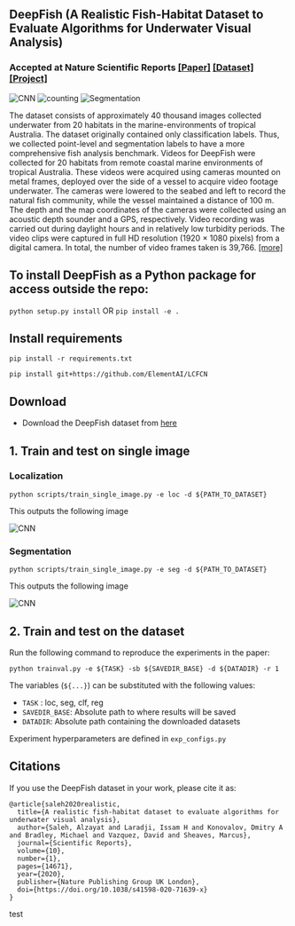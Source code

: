 

## DeepFish (A Realistic Fish-Habitat Dataset to Evaluate Algorithms for Underwater Visual Analysis) 

### Accepted at Nature Scientific Reports [[Paper]](https://www.nature.com/articles/s41598-020-71639-x) [[Dataset]](http://data.qld.edu.au/public/Q5842/2020-AlzayatSaleh-00e364223a600e83bd9c3f5bcd91045-DeepFish/)  [[Project]](https://alzayats.github.io/DeepFish/) 

![CNN](docs/Figure_4.png)
![counting](docs/count.gif) 
![Segmentation](docs/seg.gif) 

The dataset consists of approximately 40 thousand images collected underwater from 20 habitats in the marine-environments of tropical Australia.
The dataset originally contained only classification labels. Thus, we collected point-level and segmentation labels to have a more comprehensive fish analysis benchmark.
Videos for DeepFish were collected for 20 habitats from remote coastal marine environments of tropical Australia. These videos were acquired using cameras mounted on metal frames, deployed over the side of a vessel to acquire video footage underwater. The cameras were lowered to the seabed and left to record the natural fish community, while the vessel maintained a distance of 100 m. The depth and the map coordinates of the cameras were collected using an acoustic depth sounder and a GPS, respectively. Video recording was carried out during daylight hours and in relatively low turbidity periods. The video clips were captured in full HD resolution (1920 × 1080 pixels) from a digital camera. In total, the number of video frames taken is 39,766. 
[[more]](https://research.jcu.edu.au/data/published/48fcdde6576ee929325b01fca4207914/)

## To install DeepFish as a Python package for access outside the repo:
`python setup.py install` OR `pip install -e .`

## Install requirements
`pip install -r requirements.txt` 

`pip install git+https://github.com/ElementAI/LCFCN`

## Download

*  Download the DeepFish dataset from [here](http://data.qld.edu.au/public/Q5842/2020-AlzayatSaleh-00e364223a600e83bd9c3f5bcd91045-DeepFish/)

## 1. Train and test on single image

### Localization
```
python scripts/train_single_image.py -e loc -d ${PATH_TO_DATASET}
```

This outputs the following image 

![CNN](docs/single_image_loc.png)

### Segmentation

```
python scripts/train_single_image.py -e seg -d ${PATH_TO_DATASET}
```

This outputs the following image 

![CNN](docs/single_image_seg.png)

## 2. Train and test on the dataset

Run the following command to reproduce the experiments in the paper:

`python trainval.py -e ${TASK} -sb ${SAVEDIR_BASE} -d ${DATADIR} -r 1`

The variables (`${...}`) can be substituted with the following values:

* `TASK` : loc, seg, clf, reg
* `SAVEDIR_BASE`: Absolute path to where results will be saved
* `DATADIR`: Absolute path containing the downloaded datasets

Experiment hyperparameters are defined in `exp_configs.py`

## Citations

If you use the DeepFish dataset in your work, please cite it as:

```
@article{saleh2020realistic,
  title={A realistic fish-habitat dataset to evaluate algorithms for underwater visual analysis},
  author={Saleh, Alzayat and Laradji, Issam H and Konovalov, Dmitry A and Bradley, Michael and Vazquez, David and Sheaves, Marcus},
  journal={Scientific Reports},
  volume={10},
  number={1},
  pages={14671},
  year={2020},
  publisher={Nature Publishing Group UK London},
  doi={https://doi.org/10.1038/s41598-020-71639-x}
}
```

test
